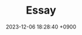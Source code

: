---
layout  : category
title   : Essay
summary : 
date    : 2023-12-06 18:28:40 +0900
updated : 2023-12-06 20:55:09 +0900
tag     : essay
toc     : true
public  : true
parent  : [[/index]]
latex   : false
---